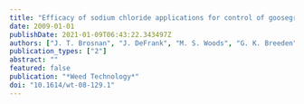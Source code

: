 ```yaml
---
title: "Efficacy of sodium chloride applications for control of goosegrass (Eleusine indica) in seashore paspalum turf"
date: 2009-01-01
publishDate: 2021-01-09T06:43:22.343497Z
authors: ["J. T. Brosnan", "J. DeFrank", "M. S. Woods", "G. K. Breeden"]
publication_types: ["2"]
abstract: ""
featured: false
publication: "*Weed Technology*"
doi: "10.1614/wt-08-129.1"
---
```


